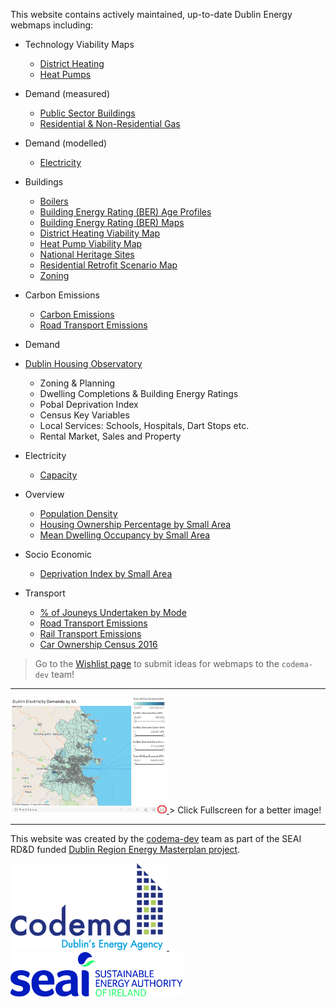 This website contains actively maintained, up-to-date Dublin Energy webmaps including:

- Technology Viability Maps
    - [District Heating](technological-viability/District-Heating.md)
    - [Heat Pumps](technological-viability/Heat-Pumps.md)
- Demand (measured)
    - [Public Sector Buildings](buildings/Public-Sector-Demand.md)
    - [Residential & Non-Residential Gas](demands/Gas.md)
- Demand (modelled)
    - [Electricity](demands/Electricity.md)
- Buildings
    - [Boilers](buildings/Boilers.md)
    - [Building Energy Rating (BER) Age Profiles](buildings/BER-Age-Profiles.md)
    - [Building Energy Rating (BER) Maps](buildings/BER-Maps.md)
    - [District Heating Viability Map](buildings/District-Heating-Viability.md)
    - [Heat Pump Viability Map](buildings/Heat-Pump-Viability.md)
    - [National Heritage Sites](buildings/Heritage-Sites.md)
    - [Residential Retrofit Scenario Map](buildings/Residential-Retrofit.md)
    - [Zoning](buildings/Zoning.md)
- Carbon Emissions
    - [Carbon Emissions](emissions/Carbon-Emissions.md)
    - [Road Transport Emissions](emissions/Road-Transport-Emissions.md)
- Demand
    
- [Dublin Housing Observatory](Dublin-Housing-Observatory.md)
    - Zoning & Planning
    - Dwelling Completions & Building Energy Ratings
    - Pobal Deprivation Index
    - Census Key Variables
    - Local Services: Schools, Hospitals, Dart Stops etc.
    - Rental Market, Sales and Property 
- Electricity
    - [Capacity](electricity/Capacity.md)
- Overview
    - [Population Density](overview/Population-Density.md)
    - [Housing Ownership Percentage by Small Area](overview/Housing-Ownership.md)
    - [Mean Dwelling Occupancy by Small Area](overview/Housing-Occupancy.md)
- Socio Economic
    - [Deprivation Index by Small Area](socio-economic/deprivation-index.md)
- Transport
    - [% of Jouneys Undertaken by Mode](transport/Mode.md)
    - [Road Transport Emissions](transport/Road-Transport-Emissions.md)
    - [Rail Transport Emissions](transport/Rail-Transport-Emissions.md)    
    - [Car Ownership Census 2016](transport/Car-Ownership.md)


> Go to the [Wishlist page](Wishlist.md) to submit ideas for webmaps to the `codema-dev` team!

---

<a href="https://www.codema.ie/">
  <img src="img/click-fullscreen.png" width="250px">
</a>
> Click Fullscreen for a better image!

---

This website was created by the [codema-dev](https://github.com/codema-dev/) team as part of the SEAI RD&D funded [Dublin Region Energy Masterplan project](https://www.codema.ie/projects/local-projects/dublin-region-energy-master-plan/).

<a href="https://www.codema.ie/">
  <img src="img/logos/codema.png" width="250px">
</a>
&emsp;
&emsp;
<a href="https://www.seai.ie">
    <img src="img/logos/seai.png" width="275px"> 
</a> 